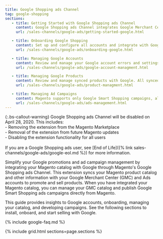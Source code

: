 ```yaml
---
title: Google Shopping ads Channel
tag: google-shopping
sections:
   - title: Getting Started with Google Shopping ads Channel
     content: Google Shopping ads Channel integrates Google Merchant Center, Google Ads, and your Magento catalog to advertise and sell products. Learn more about installing the extension, FAQs, terms, workflows, best practices, and more.
     url: /sales-channels/google-ads/getting-started-google.html

   - title: Onboarding Google Shopping
     content: Set up and configure all accounts and integrate with Google following the onboarding process. The process walks through creating all accounts, syncing products, and creating your first Smart Shopping ad campaign.
     url: /sales-channels/google-ads/onboarding-google.html

   - title: Managing Google Accounts
     content: Review and manage your Google account errors and settings. You must resolve any account issues to create and sell through campaigns.
     url: /sales-channels/google-ads/google-account-managment.html

   - title: Managing Google Products
     content: Review and manage synced products with Google. All synced products save to a Google product catalog with a status of approved or disapproved. Products must be approved to display in ads.
     url: /sales-channels/google-ads/product-managment.html

   - title: Managing Ad Campaigns
     content: Magento supports only Google Smart Shopping campaigns, allowing you to create and manage campaigns directly through the Admin.
     url: /sales-channels/google-ads/ads-management.html
---
```


<!---
{:.bs-callout-info}
Beginning with Magento version 2.3.3, Google Shopping ads Channel is included with Magento and does not require separate install. Onboarding and management processes remain the same. Merchants using previous Magento versions (2.2.4+, 2.3.0, 2.3.1, and 2.3.2) can install or update a previous version of the extension via the [Magento Marketplace](https://marketplace.magento.com/magento-google-shopping-ads.html).
--->

{:.bs-callout-warning}
Google Shopping ads Channel will be disabled on April 28, 2020. This includes:<br/>- Removing the extension from the Magento Marketplace<br/>- Removal of the extension from future Magento updates<br/>- Disabling the extension functionality for all users<br/><br/>If you are a Google Shopping ads user, see [End of Life]({% link sales-channels/google-ads/google-eol.md %}) for more information.

Simplify your Google promotions and ad campaign management by integrating your Magento catalog with Google through Magento's Google Shopping ads Channel. This extension syncs your Magento product catalog and other information with your Google Merchant Center (GMC) and Ads accounts to promote and sell products. When you have integrated your Magento catalog, you can manage your GMC catalog and publish Google Smart Shopping ads campaigns directly from Magento.

This guide provides insights to Google accounts, onboarding, managing your catalog, and developing campaigns. See the following sections to install, onboard, and start selling with Google.

{% include google-faq.md %}

{% include grid.html sections=page.sections %}